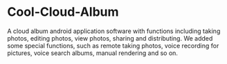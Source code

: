 # Cool-Cloud-Album
A cloud album android application software with functions including taking photos, editing photos, view photos, sharing and distributing. We added some special functions, such as remote taking photos, voice recording for pictures, voice search albums, manual rendering and so on.
